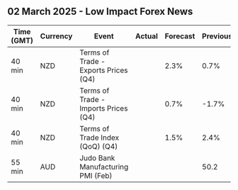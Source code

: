 ## 02 March 2025 - Low Impact Forex News

| Time (GMT) | Currency | Event | Actual | Forecast | Previous |
|------|----------|-------|--------|----------|----------|
| 40 min | NZD | Terms of Trade - Exports Prices (Q4) |  | 2.3% | 0.7% |
| 40 min | NZD | Terms of Trade - Imports Prices (Q4) |  | 0.7% | -1.7% |
| 40 min | NZD | Terms of Trade Index (QoQ) (Q4) |  | 1.5% | 2.4% |
| 55 min | AUD | Judo Bank Manufacturing PMI (Feb) |  |  | 50.2 |
